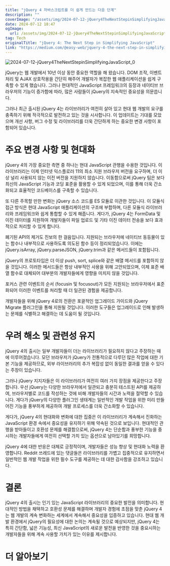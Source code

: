 ```yaml
---
title: "jQuery 4 자바스크립트를 더 쉽게 만드는 다음 단계"
description: ""
coverImage: "/assets/img/2024-07-12-jQuery4TheNextStepinSimplifyingJavaScript_0.png"
date: 2024-07-12 18:47
ogImage:
  url: /assets/img/2024-07-12-jQuery4TheNextStepinSimplifyingJavaScript_0.png
tag: Tech
originalTitle: "jQuery 4: The Next Step in Simplifying JavaScript"
link: "https://medium.com/@easy-web/jquery-4-the-next-step-in-simplifying-javascript-ae1b0bb16416"
---
```


![2024-07-12-jQuery4TheNextStepinSimplifyingJavaScript_0](/assets/img/2024-07-12-jQuery4TheNextStepinSimplifyingJavaScript_0.png)

jQuery는 웹 개발에서 10년 이상 동안 중요한 역할을 해 왔습니다. DOM 조작, 이벤트 처리 및 AJAX 상호작용을 간단히 해주어 개발자가 복잡한 웹 애플리케이션을 쉽게 구축할 수 있게 했습니다. 그러나 현대적인 JavaScript 프레임워크의 등장과 네이티브 브라우저의 기능이 증가함에 따라, 많은 사람들이 jQuery의 지속적인 중요성을 의문씁니다.

그러나 최근 출시된 jQuery 4는 라이브러리가 여전히 살아 있고 현대 웹 개발의 요구를 충족하기 위해 적극적으로 발전하고 있는 것을 시사합니다. 이 업데이트는 기대를 모았으며 개선 사항, 버그 수정 및 라이브러리를 더욱 간단하게 하는 중요한 변경 사항이 포함되어 있습니다.

# 주요 변경 사항 및 현대화

<div class="content-ad"></div>

jQuery 4의 가장 중요한 측면 중 하나는 현대 JavaScript 관행을 수용한 것입니다. 이 라이브러리는 이제 인터넷 익스플로러 11의 최소 지원 브라우저 버전을 요구하며, 더 이상 널리 사용되지 않는 이전 버전을 지원하지 않습니다. 이동함으로써 jQuery 팀은 보다 최신의 JavaScript 기능과 코딩 표준을 활용할 수 있게 되었으며, 이를 통해 더욱 간소화되고 효율적인 코드베이스를 구축할 수 있습니다.

또 다른 주목할 만한 변화는 jQuery 소스 코드를 ES 모듈로 이관한 것입니다. 이 모듈식 접근 방식은 현대 JavaScript 애플리케이션의 구조에 부합하며, 다른 모듈식 라이브러리와 프레임워크와 쉽게 통합할 수 있게 해줍니다. 게다가, jQuery 4는 FormData 및 이진 데이터를 지원하여 개발자들이 파일 업로드 및 기타 이진 데이터 전송을 보다 효과적으로 처리할 수 있게 합니다.

폐기된 API의 제거도 진보의 한 걸음입니다. 지원되는 브라우저에 네이티브 동등물이 있는 함수나 내부적으로 사용하도록 의도된 함수 등이 정리되었습니다. 이에는 jQuery.isArray, jQuery.parseJSON, jQuery.trim과 같은 메서드들이 포함됩니다.

jQuery의 프로토타입은 더 이상 push, sort, splice와 같은 배열 메서드를 포함하지 않을 것입니다. 이러한 메서드들은 항상 내부적인 사용을 위해 고안되었으며, 이제 표준 배열 함수로 대체되어 대부분의 개발자들에게 영향을 미치지 않을 것입니다.

<div class="content-ad"></div>

포커스 관련 이벤트의 순서 (focusin 및 focusout)가 모든 지원되는 브라우저에서 표준화되어 이러한 이벤트를 처리할 때 더 일관된 경험을 제공합니다.

개발자들을 위해 jQuery 4로의 전환은 포괄적인 업그레이드 가이드와 jQuery Migrate 플러그인을 통해 지원될 것입니다. 이러한 도구들은 업그레이드로 인해 발생하는 문제를 식별하고 해결하는 데 도움이 될 것입니다.

# 우려 해소 및 관련성 유지

jQuery 4의 출시는 일부 개발자들이 더는 라이브러리가 필요하지 않다고 주장하는 때에 이루어졌습니다. 모던 브라우저가 jQuery가 전통적으로 다루던 많은 작업에 대한 기본 기능을 제공하므로, 외부 라이브러리의 추가 복잡성 없이 동일한 결과를 얻을 수 있다는 주장이 있습니다.

<div class="content-ad"></div>

그러나 jQuery 지지자들은 이 라이브러리가 여전히 여러 가지 장점을 제공한다고 주장합니다. 우선 jQuery는 다양한 브라우저에서 일관되고 충분히 테스트된 API를 제공하여, 브라우저별로 코드를 작성하는 것에 비해 개발자들의 시간과 노력을 절약할 수 있습니다. 게다가 jQuery의 다양한 플러그인 생태계는 일반적인 개발 작업을 위한 미리 만들어진 기능을 풍부하게 제공하여 개발 프로세스를 더욱 간소화할 수 있습니다.

게다가, jQuery 4의 현대화와 변화에 대한 집중은 이 라이브러리가 계속해서 진화하는 JavaScript 환경 속에서 중요성을 유지하기 위해 약속된 것으로 보입니다. 현대적인 관행을 받아들이고 호환성 문제를 해결함으로써, jQuery 4는 단순함과 풍부한 기능을 중시하는 개발자들에게 여전히 선택할 가치 있는 옵션으로 남아있기를 희망합니다.

jQuery 4에 대한 반응은 대체로 긍정적이며, 개발자들은 성능 향상 및 현대화 노력을 환영합니다. Reddit 쓰레드에 있는 댓글들은 라이브러리를 가볍고 집중적으로 유지하면서 일반적인 웹 개발 작업을 위한 필수 도구를 제공하는 데 대한 감사함을 강조하고 있습니다.

# 결론

<div class="content-ad"></div>

jQuery 4의 출시는 인기 있는 JavaScript 라이브러리의 중요한 발전을 의미합니다. 현대적인 방법을 채택하고 호환성 문제를 해결하며 개발자 경험에 초점을 맞춘 jQuery 4는 웹 개발의 계속 변화하는 세계에서 계속해서 중요성을 입증하고 있습니다. 현대 웹 개발 환경에서 jQuery의 필요성에 대한 논의는 계속될 것으로 예상되지만, jQuery 4는 특히 간단함, 넓은 기능성, 최신 JavaScript의 새로운 발전을 반영한 것을 중요시하는 개발자들을 위해 계속 사용할 가치가 있는 이유를 제시합니다.

# 더 알아보기
